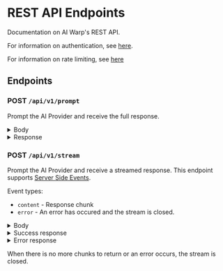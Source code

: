 # REST API Endpoints

Documentation on AI Warp's REST API.

For information on authentication, see [here](./auth.md).

For information on rate limiting, see [here](./rate-limiting.md)

## Endpoints

### POST `/api/v1/prompt`

Prompt the AI Provider and receive the full response.

<details>
    <summary>Body</summary>

```json
{ "prompt": "What's 1+1?" }
```
</details>

<details>
    <summary>Response</summary>

```json
{ "response": "..." }
```
</details>

### POST `/api/v1/stream`

Prompt the AI Provider and receive a streamed response. This endpoint supports [Server Side Events](https://html.spec.whatwg.org/multipage/server-sent-events.html).

Event types:

 * `content` - Response chunk
 * `error` - An error has occured and the stream is closed.

<details>
    <summary>Body</summary>

```json
{ "prompt": "What's 1+1?" }
```
</details>

<details>
    <summary>Success response</summary>

```
event: content
data: {"response": "..."}

event: content
data: {"response": "..."}
```
</details>

<details>
    <summary>Error response</summary>

```
event: error
data: {"code":"...","message":"..."}
```
</details>

When there is no more chunks to return or an error occurs, the stream is closed.
